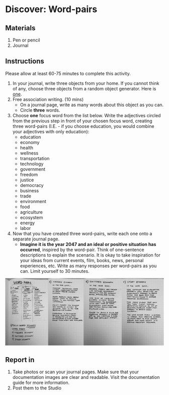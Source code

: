 # Discover: Word-pairs

## Materials

1. Pen or pencil
2. Journal

## Instructions

Please allow at least 60-75 minutes to complete this activity.

1. In your journal, write three objects from your home. If you cannot think of any, choose three objects from a random object generator. Here is [one](http://roger.redevised.com/).
2. Free association writing. \(10 mins\)
   * On a journal page, write as many words about this object as you can.
   * Circle **three** words.
3. Choose **one** focus word from the list below. Write the adjectives circled from the previous step in front of your chosen focus word, creating three word-pairs \(I.E. - if you choose education, you would combine your adjectives with only education\):
   * education
   * economy
   * health
   * wellness
   * transportation
   * technology
   * government
   * freedom
   * justice
   * democracy
   * business
   * trade
   * environment
   * food
   * agriculture
   * ecosystem
   * energy
   * labor
4. Now that you have created three word-pairs, write each one onto a separate journal page.
   * **Imagine it is the year 2047 and an ideal or positive situation has occurred**, inspired by the word-pair. Think of one-sentence descriptions to explain the scenario. It is okay to take inspiration for your ideas from current events, film, books, news, personal experiences, etc. Write as many responses per word-pairs as you can. Limit yourself to 30 minutes.

![](/assets/narrative-discover-wordpairs.jpg)

## Report in

1. Take photos or scan your journal pages. Make sure that your documentation images are clear and readable. Visit the documentation guide for more information.
2. Post them to the Studio



